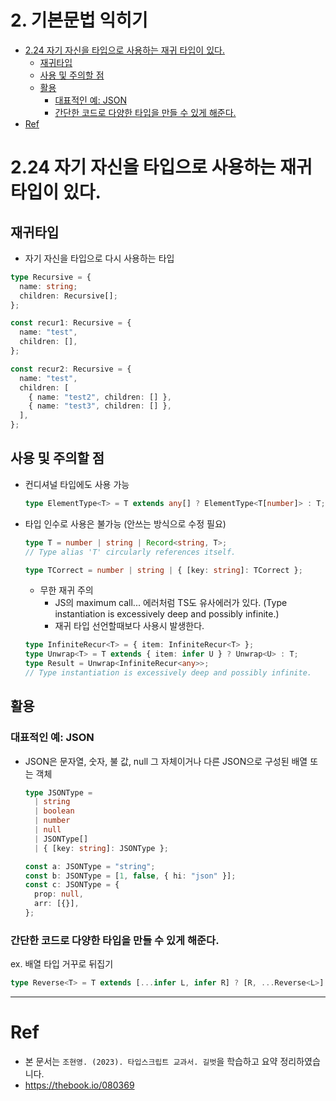 # 2. 기본문법 익히기 <!-- omit in toc -->

- [2.24 자기 자신을 타입으로 사용하는 재귀 타입이 있다.](#224-자기-자신을-타입으로-사용하는-재귀-타입이-있다)
  - [재귀타입](#재귀타입)
  - [사용 및 주의할 점](#사용-및-주의할-점)
  - [활용](#활용)
    - [대표적인 예: JSON](#대표적인-예-json)
    - [간단한 코드로 다양한 타입을 만들 수 있게 해준다.](#간단한-코드로-다양한-타입을-만들-수-있게-해준다)
- [Ref](#ref)

# 2.24 자기 자신을 타입으로 사용하는 재귀 타입이 있다.

## 재귀타입

- 자기 자신을 타입으로 다시 사용하는 타입

```ts
type Recursive = {
  name: string;
  children: Recursive[];
};

const recur1: Recursive = {
  name: "test",
  children: [],
};

const recur2: Recursive = {
  name: "test",
  children: [
    { name: "test2", children: [] },
    { name: "test3", children: [] },
  ],
};
```

## 사용 및 주의할 점

- 컨디셔널 타입에도 사용 가능
  ```ts
  type ElementType<T> = T extends any[] ? ElementType<T[number]> : T;
  ```
- 타입 인수로 사용은 불가능 (안쓰는 방식으로 수정 필요)

  ```ts
  type T = number | string | Record<string, T>;
  // Type alias 'T' circularly references itself.

  type TCorrect = number | string | { [key: string]: TCorrect };
  ```

  - 무한 재귀 주의
    - JS의 maximum call... 에러처럼 TS도 유사에러가 있다. (Type instantiation is excessively deep and possibly infinite.)
    - 재귀 타입 선언할때보다 사용시 발생한다.

  ```ts
  type InfiniteRecur<T> = { item: InfiniteRecur<T> };
  type Unwrap<T> = T extends { item: infer U } ? Unwrap<U> : T;
  type Result = Unwrap<InfiniteRecur<any>>;
  // Type instantiation is excessively deep and possibly infinite.
  ```

## 활용

### 대표적인 예: JSON

- JSON은 문자열, 숫자, 불 값, null 그 자체이거나 다른 JSON으로 구성된 배열 또는 객체

  ```ts
  type JSONType =
    | string
    | boolean
    | number
    | null
    | JSONType[]
    | { [key: string]: JSONType };

  const a: JSONType = "string";
  const b: JSONType = [1, false, { hi: "json" }];
  const c: JSONType = {
    prop: null,
    arr: [{}],
  };
  ```

### 간단한 코드로 다양한 타입을 만들 수 있게 해준다.

ex. 배열 타입 거꾸로 뒤집기

```ts
type Reverse<T> = T extends [...infer L, infer R] ? [R, ...Reverse<L>] : [];
```

---

# Ref

- 본 문서는 `조현영. (2023). 타입스크립트 교과서. 길벗`을 학습하고 요약 정리하였습니다.
- https://thebook.io/080369

```

```
